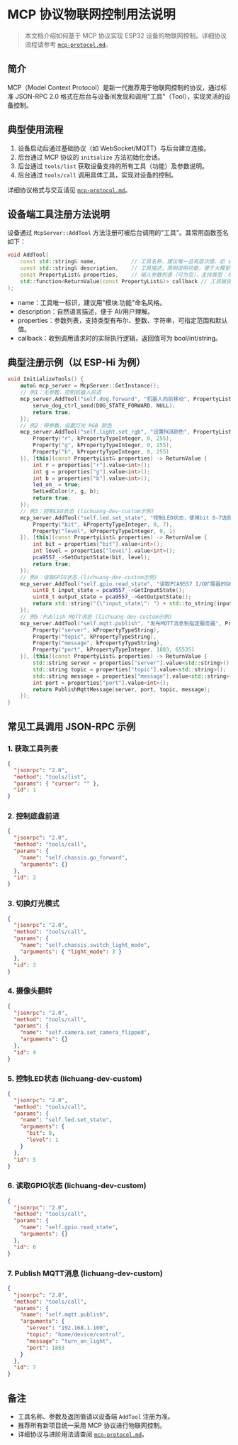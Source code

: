 # MCP 协议物联网控制用法说明

> 本文档介绍如何基于 MCP 协议实现 ESP32 设备的物联网控制。详细协议流程请参考 [`mcp-protocol.md`](./mcp-protocol.md)。

## 简介

MCP（Model Context Protocol）是新一代推荐用于物联网控制的协议，通过标准 JSON-RPC 2.0 格式在后台与设备间发现和调用"工具"（Tool），实现灵活的设备控制。

## 典型使用流程

1. 设备启动后通过基础协议（如 WebSocket/MQTT）与后台建立连接。
2. 后台通过 MCP 协议的 `initialize` 方法初始化会话。
3. 后台通过 `tools/list` 获取设备支持的所有工具（功能）及参数说明。
4. 后台通过 `tools/call` 调用具体工具，实现对设备的控制。

详细协议格式与交互请见 [`mcp-protocol.md`](./mcp-protocol.md)。

## 设备端工具注册方法说明

设备通过 `McpServer::AddTool` 方法注册可被后台调用的"工具"。其常用函数签名如下：

```cpp
void AddTool(
    const std::string& name,           // 工具名称，建议唯一且有层次感，如 self.dog.forward
    const std::string& description,    // 工具描述，简明说明功能，便于大模型理解
    const PropertyList& properties,    // 输入参数列表（可为空），支持类型：布尔、整数、字符串
    std::function<ReturnValue(const PropertyList&)> callback // 工具被调用时的回调实现
);
```
- name：工具唯一标识，建议用"模块.功能"命名风格。
- description：自然语言描述，便于 AI/用户理解。
- properties：参数列表，支持类型有布尔、整数、字符串，可指定范围和默认值。
- callback：收到调用请求时的实际执行逻辑，返回值可为 bool/int/string。

## 典型注册示例（以 ESP-Hi 为例）

```cpp
void InitializeTools() {
    auto& mcp_server = McpServer::GetInstance();
    // 例1：无参数，控制机器人前进
    mcp_server.AddTool("self.dog.forward", "机器人向前移动", PropertyList(), [this](const PropertyList&) -> ReturnValue {
        servo_dog_ctrl_send(DOG_STATE_FORWARD, NULL);
        return true;
    });
    // 例2：带参数，设置灯光 RGB 颜色
    mcp_server.AddTool("self.light.set_rgb", "设置RGB颜色", PropertyList({
        Property("r", kPropertyTypeInteger, 0, 255),
        Property("g", kPropertyTypeInteger, 0, 255),
        Property("b", kPropertyTypeInteger, 0, 255)
    }), [this](const PropertyList& properties) -> ReturnValue {
        int r = properties["r"].value<int>();
        int g = properties["g"].value<int>();
        int b = properties["b"].value<int>();
        led_on_ = true;
        SetLedColor(r, g, b);
        return true;
    });
    // 例3：控制LED状态 (lichuang-dev-custom示例)
    mcp_server.AddTool("self.led.set_state", "控制LED状态，使用bit 0-7选择LED，level 0=关，1=开", PropertyList({
        Property("bit", kPropertyTypeInteger, 0, 7),
        Property("level", kPropertyTypeInteger, 0, 1)
    }), [this](const PropertyList& properties) -> ReturnValue {
        int bit = properties["bit"].value<int>();
        int level = properties["level"].value<int>();
        pca9557_->SetOutputState(bit, level);
        return true;
    });
    // 例4：读取GPIO状态 (lichuang-dev-custom示例)
    mcp_server.AddTool("self.gpio.read_state", "读取PCA9557 I/O扩展器的GPIO状态", PropertyList(), [this](const PropertyList&) -> ReturnValue {
        uint8_t input_state = pca9557_->GetInputState();
        uint8_t output_state = pca9557_->GetOutputState();
        return std::string("{\"input_state\": ") + std::to_string(input_state) + ", \"output_state\": " + std::to_string(output_state) + "}";
    });
    // 例5：Publish MQTT消息 (lichuang-dev-custom示例)
    mcp_server.AddTool("self.mqtt.publish", "发布MQTT消息到指定服务器", PropertyList({
        Property("server", kPropertyTypeString),
        Property("topic", kPropertyTypeString),
        Property("message", kPropertyTypeString),
        Property("port", kPropertyTypeInteger, 1883, 65535)
    }), [this](const PropertyList& properties) -> ReturnValue {
        std::string server = properties["server"].value<std::string>();
        std::string topic = properties["topic"].value<std::string>();
        std::string message = properties["message"].value<std::string>();
        int port = properties["port"].value<int>();
        return PublishMqttMessage(server, port, topic, message);
    });
}
```

## 常见工具调用 JSON-RPC 示例

### 1. 获取工具列表
```json
{
  "jsonrpc": "2.0",
  "method": "tools/list",
  "params": { "cursor": "" },
  "id": 1
}
```

### 2. 控制底盘前进
```json
{
  "jsonrpc": "2.0",
  "method": "tools/call",
  "params": {
    "name": "self.chassis.go_forward",
    "arguments": {}
  },
  "id": 2
}
```

### 3. 切换灯光模式
```json
{
  "jsonrpc": "2.0",
  "method": "tools/call",
  "params": {
    "name": "self.chassis.switch_light_mode",
    "arguments": { "light_mode": 3 }
  },
  "id": 3
}
```

### 4. 摄像头翻转
```json
{
  "jsonrpc": "2.0",
  "method": "tools/call",
  "params": {
    "name": "self.camera.set_camera_flipped",
    "arguments": {}
  },
  "id": 4
}
```

### 5. 控制LED状态 (lichuang-dev-custom)
```json
{
  "jsonrpc": "2.0",
  "method": "tools/call",
  "params": {
    "name": "self.led.set_state",
    "arguments": {
      "bit": 0,
      "level": 1
    }
  },
  "id": 5
}
```

### 6. 读取GPIO状态 (lichuang-dev-custom)
```json
{
  "jsonrpc": "2.0",
  "method": "tools/call",
  "params": {
    "name": "self.gpio.read_state",
    "arguments": {}
  },
  "id": 6
}
```

### 7. Publish MQTT消息 (lichuang-dev-custom)
```json
{
  "jsonrpc": "2.0",
  "method": "tools/call",
  "params": {
    "name": "self.mqtt.publish",
    "arguments": {
      "server": "192.168.1.100",
      "topic": "home/device/control",
      "message": "turn_on_light",
      "port": 1883
    }
  },
  "id": 7
}
```

## 备注
- 工具名称、参数及返回值请以设备端 `AddTool` 注册为准。
- 推荐所有新项目统一采用 MCP 协议进行物联网控制。
- 详细协议与进阶用法请查阅 [`mcp-protocol.md`](./mcp-protocol.md)。